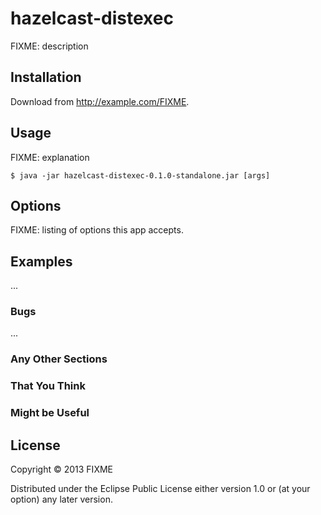 # hazelcast-distexec

FIXME: description

## Installation

Download from http://example.com/FIXME.

## Usage

FIXME: explanation

    $ java -jar hazelcast-distexec-0.1.0-standalone.jar [args]

## Options

FIXME: listing of options this app accepts.

## Examples

...

### Bugs

...

### Any Other Sections
### That You Think
### Might be Useful

## License

Copyright © 2013 FIXME

Distributed under the Eclipse Public License either version 1.0 or (at
your option) any later version.

